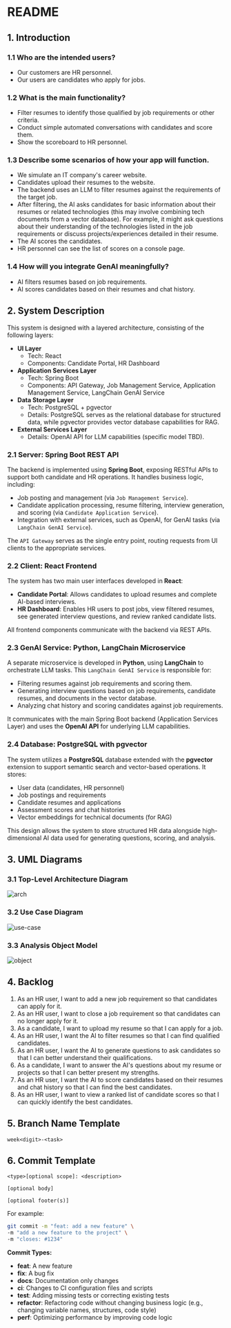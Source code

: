 # README

## 1. Introduction

### 1.1 Who are the intended users?

* Our customers are HR personnel.
* Our users are candidates who apply for jobs.

### 1.2 What is the main functionality?

* Filter resumes to identify those qualified by job requirements or other criteria.
* Conduct simple automated conversations with candidates and score them.
* Show the scoreboard to HR personnel.

### 1.3 Describe some scenarios of how your app will function.

* We simulate an IT company's career website.
* Candidates upload their resumes to the website.
* The backend uses an LLM to filter resumes against the requirements of the target job.
* After filtering, the AI asks candidates for basic information about their resumes or related technologies (this may
  involve combining tech documents from a vector database). For example, it might ask questions about their
  understanding of the technologies listed in the job requirements or discuss projects/experiences detailed in their
  resume.
* The AI scores the candidates.
* HR personnel can see the list of scores on a console page.

### 1.4 How will you integrate GenAI meaningfully?

* AI filters resumes based on job requirements.
* AI scores candidates based on their resumes and chat history.

## 2. System Description

This system is designed with a layered architecture, consisting of the following layers:

* **UI Layer**
    * Tech: React
    * Components: Candidate Portal, HR Dashboard
* **Application Services Layer**
    * Tech: Spring Boot
    * Components: API Gateway, Job Management Service, Application Management Service, LangChain GenAI Service
* **Data Storage Layer**
    * Tech: PostgreSQL + pgvector
    * Details: PostgreSQL serves as the relational database for structured data, while pgvector provides vector database capabilities for RAG.
* **External Services Layer**
    * Details: OpenAI API for LLM capabilities (specific model TBD).

### 2.1 Server: Spring Boot REST API

The backend is implemented using **Spring Boot**, exposing RESTful APIs to support both candidate and HR operations. It
handles business logic, including:

* Job posting and management (via `Job Management Service`).
* Candidate application processing, resume filtering, interview generation, and scoring (via `Candidate Application Service`).
* Integration with external services, such as OpenAI, for GenAI tasks (via `LangChain GenAI Service`).

The `API Gateway` serves as the single entry point, routing requests from UI clients to the appropriate services.

### 2.2 Client: React Frontend

The system has two main user interfaces developed in **React**:

* **Candidate Portal**: Allows candidates to upload resumes and complete AI-based interviews.
* **HR Dashboard**: Enables HR users to post jobs, view filtered resumes, see generated interview questions, and review
  ranked candidate lists.

All frontend components communicate with the backend via REST APIs.

### 2.3 GenAI Service: Python, LangChain Microservice

A separate microservice is developed in **Python**, using **LangChain** to orchestrate LLM tasks. This
`LangChain GenAI Service` is responsible for:

* Filtering resumes against job requirements and scoring them.
* Generating interview questions based on job requirements, candidate resumes, and documents in the vector database.
* Analyzing chat history and scoring candidates against job requirements.

It communicates with the main Spring Boot backend (Application Services Layer) and uses the **OpenAI API** for
underlying LLM capabilities.

### 2.4 Database: PostgreSQL with pgvector

The system utilizes a **PostgreSQL** database extended with the **pgvector** extension to support semantic search and
vector-based operations. It stores:

* User data (candidates, HR personnel)
* Job postings and requirements
* Candidate resumes and applications
* Assessment scores and chat histories
* Vector embeddings for technical documents (for RAG)

This design allows the system to store structured HR data alongside high-dimensional AI data used for generating
questions, scoring, and analysis.

## 3. UML Diagrams

### 3.1 Top-Level Architecture Diagram

![arch](./docs/images/arch.png)

### 3.2 Use Case Diagram

![use-case](./docs/images/use-case.webp)

### 3.3 Analysis Object Model

![object](./docs/images/object.webp)

## 4. Backlog

1. As an HR user, I want to add a new job requirement so that candidates can apply for it.
2. As an HR user, I want to close a job requirement so that candidates can no longer apply for it.
3. As a candidate, I want to upload my resume so that I can apply for a job.
4. As an HR user, I want the AI to filter resumes so that I can find qualified candidates.
5. As an HR user, I want the AI to generate questions to ask candidates so that I can better understand their
   qualifications.
6. As a candidate, I want to answer the AI's questions about my resume or projects so that I can better present my
   strengths.
7. As an HR user, I want the AI to score candidates based on their resumes and chat history so that I can find the best
   candidates.
8. As an HR user, I want to view a ranked list of candidate scores so that I can quickly identify the best candidates.

## 5. Branch Name Template

```
week<digit>-<task>
```

## 6. Commit Template

```
<type>[optional scope]: <description>

[optional body]

[optional footer(s)]
```

For example:

```bash
git commit -m "feat: add a new feature" \
-m "add a new feature to the project" \
-m "closes: #1234"
```

**Commit Types:**

* **feat**: A new feature
* **fix**: A bug fix
* **docs**: Documentation only changes
* **ci**: Changes to CI configuration files and scripts
* **test**: Adding missing tests or correcting existing tests
* **refactor**: Refactoring code without changing business logic (e.g., changing variable names, structures, code style)
* **perf**: Optimizing performance by improving code logic